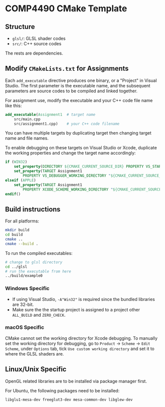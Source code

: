 # COMP4490 CMake Template

## Structure
- `glsl/`: GLSL shader codes
- `src/`: C++ source codes

The rests are dependencies.


## Modify `CMakeLists.txt` for Assignments
Each `add_executable` directive produces one binary, or a "Project" in Visual Studio. The first parameter is the executable name, and the subsequent parameters are source codes to be compiled and linked together.

For assignment use, modify the executable and your C++ code file name like this:

```cmake
add_executable(Assignment1  # target name
    src/main.cpp         
    src/assignment1.cpp)    # your C++ code filename
```

You can have multiple targets by duplicating target then changing target name and file names.

To enable debugging on these targets on Visual Studio or Xcode, duplicate the working properties and change the target name accordingly:
```cmake
if (WIN32)
    set_property(DIRECTORY ${CMAKE_CURRENT_SOURCE_DIR} PROPERTY VS_STARTUP_PROJECT example0)
    set_property(TARGET Assignment1
        PROPERTY VS_DEBUGGER_WORKING_DIRECTORY "${CMAKE_CURRENT_SOURCE_DIR}/glsl")
elseif (APPLE)
    set_property(TARGET Assignment1 
        PROPERTY XCODE_SCHEME_WORKING_DIRECTORY "${CMAKE_CURRENT_SOURCE_DIR}/glsl")
endif()
```

## Build instructions
For all platforms:
```bash
mkdir build
cd build
cmake ..
cmake --build .
```

To run the compiled executables:
```bash
# change to glsl directory 
cd ../glsl
# run the executable from here
../build/example0
```

### Windows Specific
- If using Visual Studio, `-A"Win32"` is required since the bundled libraries are 32-bit.
- Make sure the the startup project is assigned to a project other `ALL_BUILD` and `ZERO_CHECK`.

### macOS Specific
CMake cannot set the working directory for Xcode debugging. To manually set the working directory for debugging, go to `Product` -> `Scheme` -> `Edit Scheme`, under `Options` tab, tick `Use custom working directory` and set it to where the GLSL shaders are.

## Linux/Unix Specific
OpenGL related libraries are to be installed via package manager first.

For Ubuntu, the following packages need to be installed:
```
libglu1-mesa-dev freeglut3-dev mesa-common-dev libglew-dev
```